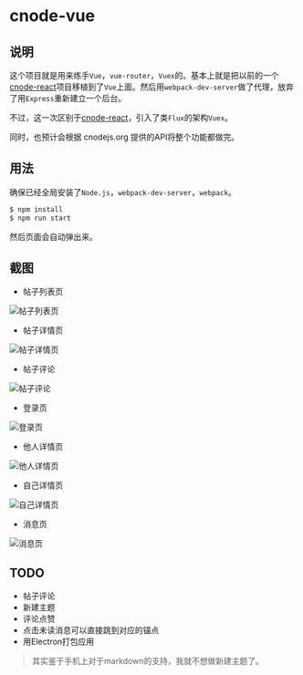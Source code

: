 # cnode-vue

## 说明

这个项目就是用来练手`Vue`，`vue-router`，`Vuex`的。基本上就是把以前的一个[cnode-react](https://github.com/stop2stare/cnode-react/)项目移植到了`Vue`上面。然后用`webpack-dev-server`做了代理，放弃了用`Express`重新建立一个后台。

不过，这一次区别于[cnode-react](https://github.com/stop2stare/cnode-react/)，引入了类`Flux`的架构`Vuex`。

同时，也预计会根据 cnodejs.org 提供的API将整个功能都做完。

## 用法

确保已经全局安装了`Node.js`，`webpack-dev-server`，`webpack`。

``` sh
$ npm install
$ npm run start
```

然后页面会自动弹出来。

## 截图

* 帖子列表页

![帖子列表页](./screenshots/list.jpg)

* 帖子详情页

![帖子详情页](./screenshots/topic.jpg)

* 帖子评论

![帖子评论](./screenshots/comment.jpg)

* 登录页

![登录页](./screenshots/login.jpg)

* 他人详情页

![他人详情页](./screenshots/user.jpg)

* 自己详情页

![自己详情页](./screenshots/self.jpg)

* 消息页

![消息页](./screenshots/notification.jpg)

## TODO

* 帖子评论
* 新建主题
* 评论点赞
* 点击未读消息可以直接跳到对应的锚点
* 用Electron打包应用

> 其实鉴于手机上对于markdown的支持，我就不想做新建主题了。